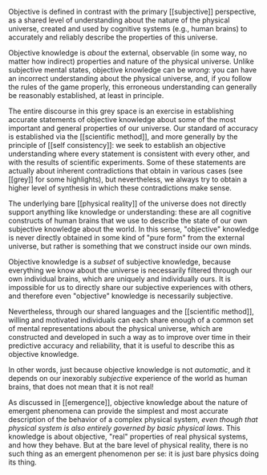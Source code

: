 Objective is defined in contrast with the primary [[subjective]] perspective, as a shared level of understanding about the nature of the physical universe, created and used by cognitive systems (e.g., human brains) to accurately and reliably describe the properties of this universe.

Objective knowledge is _about_ the external, observable (in some way, no matter how indirect) properties and nature of the physical universe. Unlike subjective mental states, objective knowledge can be _wrong_: you can have an incorrect understanding about the physical universe, and, if you follow the rules of the game properly, this erroneous understanding can generally be reasonably established, at least in principle.

The entire discourse in this grey space is an exercise in establishing accurate statements of objective knowledge about some of the most important and general properties of our universe. Our standard of accuracy is established via the [[scientific method]], and more generally by the principle of [[self consistency]]: we seek to establish an objective understanding where every statement is consistent with every other, and with the results of scientific experiments. Some of these statements are actually about inherent contradictions that obtain in various cases (see [[grey]] for some highlights), but nevertheless, we always try to obtain a higher level of synthesis in which these contradictions make sense.

The underlying bare [[physical reality]] of the universe does not directly support anything like knowledge or understanding: these are all cognitive constructs of human brains that we use to describe the state of our own subjective knowledge about the world. In this sense, "objective" knowledge is never directly obtained in some kind of "pure form" from the external universe, but rather is something that we construct inside our own minds.

Objective knowledge is a _subset_ of subjective knowledge, because everything we know about the universe is necessarily filtered through our own individual brains, which are uniquely and individually ours. It is impossible for us to directly share our subjective experiences with others, and therefore even "objective" knowledge is necessarily subjective.

Nevertheless, through our shared languages and the [[scientific method]], willing and motivated individuals can each share enough of a common set of mental representations about the physical universe, which are constructed and developed in such a way as to improve over time in their predictive accuracy and reliability, that it is useful to describe this as objective knowledge.

In other words, just because objective knowledge is not _automatic_, and it depends on our inexorably _subjective_ experience of the world as human brains, that does not mean that it is not real!

As discussed in [[emergence]], objective knowledge about the nature of emergent phenomena can provide the simplest and most accurate description of the behavior of a complex physical system, _even though that physical system is also entirely governed by basic physical laws_. This knowledge is about objective, "real" properties of real physical systems, and how they behave. But at the bare level of physical reality, there is no such thing as an emergent phenomenon per se: it is just bare physics doing its thing.
 
